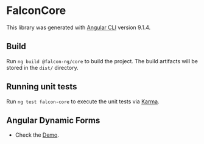 # FalconCore

This library was generated with [Angular CLI](https://github.com/angular/angular-cli) version 9.1.4.

## Build

Run `ng build @falcon-ng/core` to build the project. The build artifacts will be stored in the `dist/` directory.

## Running unit tests

Run `ng test falcon-core` to execute the unit tests via [Karma](https://karma-runner.github.io).

## Angular Dynamic Forms

* Check the [Demo](https://anandjaisy.github.io/Angular-Dynamic-Form-Builder/). 


